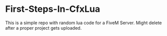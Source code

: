 # First-Steps-In-CfxLua
This is a simple repo with random lua code for a FiveM Server. Might delete after a proper project gets uploaded.
